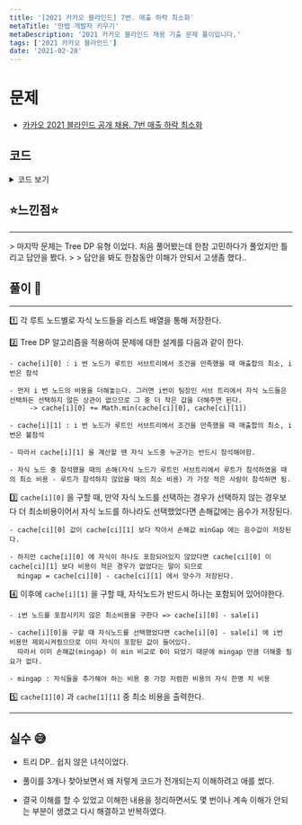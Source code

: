 ```yaml
---
title: '[2021 카카오 블라인드] 7번. 매출 하락 최소화'
metaTitle: '만렙 개발자 키우기'
metaDescription: '2021 카카오 블라인드 채용 기출 문제 풀이입니다.'
tags: ['2021 카카오 블라인드']
date: '2021-02-28'
---
```


# 문제
- [카카오 2021 블라인드 공개 채용. 7번 매출 하락 최소화](https://programmers.co.kr/learn/courses/30/lessons/72416#)

## 코드

<details><summary> 코드 보기 </summary>

``` java
import java.util.ArrayList;
import java.util.Arrays;
import java.util.List;

class Team{
    int upTeam = -1, downTeam = -1;
    boolean hasTeam = false;

    public Team(int upTeam, int downTeam) {
        this.upTeam = upTeam;
        this.downTeam = downTeam;
    }
}

class Solution {
    static List<Integer> adj[] = new ArrayList[300005], sales;
    static int links[][], INF = 987654321;
    static int cache[][] = new int[300005][2];
    public static int solution(int[] Sales, int[][] Links) {
        int n = Sales.length;
        sales = new ArrayList<>();
        links = Links;
        sales.add(0);
        for (int i = 1; i <= n; i++) {
            adj[i] = new ArrayList<>();
        }
        for (int sale : Sales) sales.add(sale);
        for (int[] link : links)
            adj[link[0]].add(link[1]);
        dfs(1);
        return Math.min(cache[1][0], cache[1][1]);
    }

    private static void dfs(int cur) {
        // cache[cur][0] : cur 번째 노드가 참석하였을 때의 매출합의 최쇠
        // cache[cur][1] : cur 번째 노드가 참석하지 않았을 때의 매출합의 최쇠

        // leaf 노드이면 더 이상 구할 수 없음
        if(adj[cur].isEmpty()){
            cache[cur][0] = sales.get(cur);
            cache[cur][1] = 0;
            return;
        }

        int minGap = INF;
        cache[cur][0] = sales.get(cur);
        for (Integer x : adj[cur]) {
            dfs(x);
            cache[cur][0] += Math.min(cache[x][0], cache[x][1]);
            minGap = Math.min(minGap, cache[x][0] - cache[x][1]);
        }
        if(minGap < 0) minGap = 0;
        cache[cur][1] = cache[cur][0] - sales.get(cur) + minGap;
    }

    public static void main(String[] args) {
        int sales[] = {14, 17, 15, 18, 19, 14, 13, 16, 28, 17};
        int links[][] = {
            {10, 8},
            {1, 9},
            {9, 7},
            {5, 4},
            {1, 5},
            {5, 10},
            {10, 6},
            {1, 3},
            {10, 2}
        };
        int sales2[] = {5, 6, 5, 3, 4};
        int links2[][] = {{2,3}, {1,4}, {2,5}, {1,2}};

        int sales3[] ={5, 6, 5, 1, 4};
        int links3[][] = {{2,3}, {1,4}, {2,5}, {1,2}};

        int sales4[] ={10, 10, 1, 1};
        int links4[][] = {{3, 2}, {4, 3}, {1, 4}};
        System.out.println(solution(sales, links));
        System.out.println(solution(sales2, links2));
        System.out.println(solution(sales3, links3));
        System.out.println(solution(sales4, links4));
    }
}
```

</details>

## ⭐️느낀점⭐️
<hr/>
> 마지막 문제는 Tree DP 유형 이었다. 처음 풀어봤는데 한참 고민하다가 풀었지만 틀리고 답안을 봤다.
>
> 답안을 봐도 한참동안 이해가 안되서 고생좀 했다..



## 풀이 📣
<hr/>

1️⃣ 각 루트 노드별로 자식 노드들을 리스트 배열을 통해 저장한다.


2️⃣ Tree DP 알고리즘을 적용하여 문제에 대한 설계를 다음과 같이 한다.

    - cache[i][0] : i 번 노드가 루트인 서브트리에서 조건을 만족했을 때 매출합의 최소, i번은 참석

    - 먼저 i 번 노드의 비용을 더해놓는다. 그러면 i번이 팀장인 서브 트리에서 자식 노드들은 선택하든 선택하지 않든 상관이 없으므로 그 중 더 작은 값을 더해주면 된다.
         -> cache[i][0] += Math.min(cache[ci][0], cache[ci][1])

    - cache[i][1] : i 번 노드가 루트인 서브트리에서 조건을 만족했을 때 매출합의 최소, i번은 불참석

    - 따라서 cache[i][1] 을 계산할 땐 자식 노드중 누군가는 반드시 참석해야함.

    - 자식 노드 중 참석했을 때의 손해(자식 노드가 루트인 서브트리에서 루트가 참석하였을 때의 최소 비용 - 루트가 참석하지 않았을 때의 최소 비용) 가 가장 적은 사람이 참석하면 됨.


3️⃣ `cache[i][0]` 을 구할 때, 만약 자식 노드를 선택하는 경우가 선택하지 않는 경우보다 더 최소비용이어서 자식 노드를 하나라도 선택했었다면 손해값에는 음수가 저장된다.

    - cache[ci][0] 값이 cache[ci][1] 보다 작아서 손해값 minGap 에는 음수값이 저장된다.

    - 하지만 cache[i][0] 에 자식이 하나도 포함되어있지 않았다면 cache[ci][0] 이 cache[ci][1] 보다 비용이 적은 경우가 없었다는 말이 되므로
      mingap = cache[ci][0] - cache[ci][1] 에서 양수가 저장된다.


4️⃣ 이후에 `cache[i][1]` 을 구할 때, 자식노드가 반드시 하나는 포함되어 있어야한다.

    - i번 노드를 포함시키지 않은 최소비용을 구한다 => cache[i][0] - sale[i]

    - cache[i][0]을 구할 때 자식노드를 선택했었다면 cache[i][0] - sale[i] 에 i번 비용만 제외시켜줬으므로 이미 자식이 포함된 값이 들어있다.
      따라서 이미 손해값(mingap) 이 min 비교로 0이 되었기 때문에 mingap 만큼 더해줄 필요가 없다.

    - mingap : 자식들을 추가해야 하는 비용 중 가장 저렴한 비용의 자식 한명 치 비용


5️⃣ `cache[1][0]` 과 `cache[1][1]` 중 최소 비용을 출력한다.

<hr/>

## 실수 😅
- 트리 DP.. 쉽지 않은 녀석이었다.

- 풀이를 3개나 찾아보면서 왜 저렇게 코드가 전개되는지 이해하려고 애를 썼다.

- 결국 이해를 할 수 있었고 이해한 내용을 정리하면서도 몇 번이나 계속 이해가 안되는 부분이 생겼고 다시 해결하고 반복하였다.
